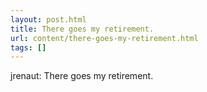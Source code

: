 ```yaml
---
layout: post.html
title: There goes my retirement.
url: content/there-goes-my-retirement.html
tags: []
---
```

jrenaut: There goes my retirement.
